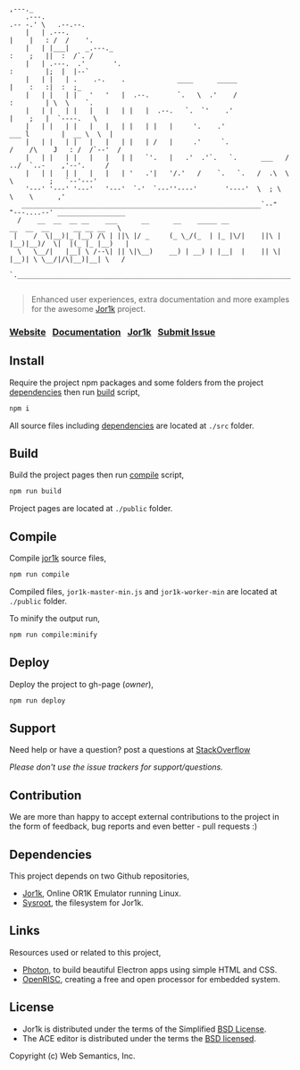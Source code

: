 ```
                                                                             ,---._              
    .---.                                                                   .-- -.' \   .--.--.  
    |   | .---.                                                             |    |   : /  /    '.  
    |   | |___|    _.---._                                                  :    ;   ||  :  /`. /  
    |   | .---.  .'       '.                                                :        |;  |  |--`   
    |   | |   | .    .-.    .             ____      _____                   |    :   :|  :  ;_
    |   | |   | |   '   '   |  .--.       `.   \  .'    /                   :        | \  \    `.  
    |   | |   | |   |   |   | |   |  .--.   `.  `'    .'                    |    ;   |  `----.   \
    |   | |   | |   |   |   | |   | |   |     '.    .'                  ___ l        |  __ \  \  |
    |   | |   | |   |   |   | |   | /   |     .'     `.               /    /\    J   : /  /`--'  /
    |   | |   | |   |   |   | |   `'.   |   .'  .'`.   `.      ___   /  ../  `..-    ,'--'.     /     
    |   | |   | |   |   |   | '   .'|   '/.'   /    `.   `.   /  .\  \    \         ;   `--'---'       
    '---' '---' '---'   '---'  `-'  `---''----'       '----'  \  ; \  \    \      ,'           
   ____________________________________________________________`--"    "---....--' _________________
  /    __  __  __ __    ___      __      __    _____ __                  __  __  __      __ __ __   \
 |    /  \|__)|_ |__) /\ | ||\ |/ _     (_ \_/(_  | |_ |\/|    ||\ |    |__)|__)/  \|  |(_ |_ |__)   |
  \   \__/|   |__| \ /--\| || \|\__)    __) | __) | |__|  |    || \|    |__)| \ \__/|/\|__)|__| \   /
   `._____________________________________________________________________________________________,'


```

> Enhanced user experiences, extra documentation and more examples for the awesome [Jor1k](https://github.com/s-macke/jor1k) project.

### [Website](https://websemantics.github.io/linux.js)&nbsp;&nbsp;&nbsp;[Documentation](https://websemantics.github.io/linux.js/documentation)&nbsp;&nbsp;&nbsp;[Jor1k](https://s-macke.github.io/jor1k/)&nbsp;&nbsp;&nbsp;[Submit Issue](https://github.com/websemantics/linux.js/issues)

## Install

Require the project npm packages and some folders from the project [dependencies](#dependencies) then run [build](#build) script,

```bash
npm i
```

All source files including [dependencies](#dependencies) are located at `./src` folder.

## Build

Build the project pages then run [compile](#compile) script,

```bash
npm run build
```

Project pages are located at `./public` folder.

## Compile

Compile [jor1k](https://github.com/s-macke/jor1k) source files,

```bash
npm run compile
```

Compiled files, `jor1k-master-min.js` and `jor1k-worker-min` are located at `./public` folder.

To minify the output run,

```bash
npm run compile:minify
```

## Deploy

Deploy the project to gh-page (*owner*),

```bash
npm run deploy
```

## Support

Need help or have a question? post a questions at [StackOverflow](https://stackoverflow.com/questions/tagged/linux.js+jor1k)

*Please don't use the issue trackers for support/questions.*

## Contribution

We are more than happy to accept external contributions to the project in the form of feedback, bug reports and even better - pull requests :)

## Dependencies

This project depends on two Github repositories,

- [Jor1k](https://github.com/s-macke/jor1k), Online OR1K Emulator running Linux.
- [Sysroot](https://github.com/s-macke/jor1k-sysroot), the filesystem for Jor1k.

## Links

Resources used or related to this project,

- [Photon](https://github.com/connors/photon), to build beautiful Electron apps using simple HTML and CSS.
- [OpenRISC](http://openrisc.io/), creating a free and open processor for embedded system.

## License

- Jor1k is distributed under the terms of the Simplified [BSD License](https://raw.githubusercontent.com/s-macke/jor1k/master/LICENSE.md).
- The ACE editor is distributed under the terms the [BSD licensed](https://raw.githubusercontent.com/ajaxorg/ace/master/LICENSE).

Copyright (c) Web Semantics, Inc.

